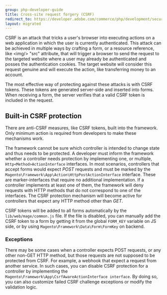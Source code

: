 ```yaml
---
group: php-developer-guide
title: Cross-site request forgery (CSRF)
redirect_to: https://developer.adobe.com/commerce/php/development/security/cross-site-request-forgery/
layout: migrated
---
```


CSRF is an attack that tricks a user's browser into executing actions on a web application in which the user is currently
authenticated. This attack can be achieved in multiple ways by crafting a form, or a resource reference,
like \<img\/\> "src" attribute, that will trigger a browser to send the request to the targeted website where a user
may already be authenticated and posses the authentication cookies. The target website will consider this request
genuine and will execute the action, like transferring money to an account.

The most effective way of protecting against these attacks is with CSRF tokens. These tokens are generated
server-side and inserted into forms. When receiving a form, the server verifies that a valid CSRF token is
included in the request.

## Built-in CSRF protection
There are anti-CSRF measures, like CSRF tokens, built into the framework. Only minimum action is
required from developers to make these mechanisms work.

The framework cannot be sure which controller is intended to change state and thus needs to be protected. A developer
must inform the framework whether a controller needs protection by implementing one, or multiple,
 `Http<Method>ActionInterface` interfaces. In most scenarios, controllers that accept forms would expect _POST_
requests and must be marked by the `Magento\Framework\App\Action\HttpPostActionInterface` interface. These are
marker-interfaces that require no additional implementation. If a controller implements at least one of them,
the framework will deny requests with HTTP methods that do not correspond to one of the interfaces. The CSRF protection
mechanism will become active for controllers that expect any HTTP method other than _GET_.

CSRF tokens will be added to all forms automatically by the `lib/web/mage/common.js` file. If the file is disabled,
you can manually add the CSRF token to a form by getting it from
the global `FORM_KEY` variable on JS side, or by using `Magento\Framework\Data\Form\FormKey` on backend.

### Exceptions
There may be some cases when a controller expects POST requests, or any other non-GET HTTP method, but those requests are not supposed to be
protected from CSRF. For example, a webhook that expect a request from another service. In such cases, you can disable CSRF protection for a controller by implementing the `Magento\Framework\App\CsrfAwareActionInterface interface`.
By doing so, you can also customize failed CSRF challenge exceptions or modify the validation logic.
